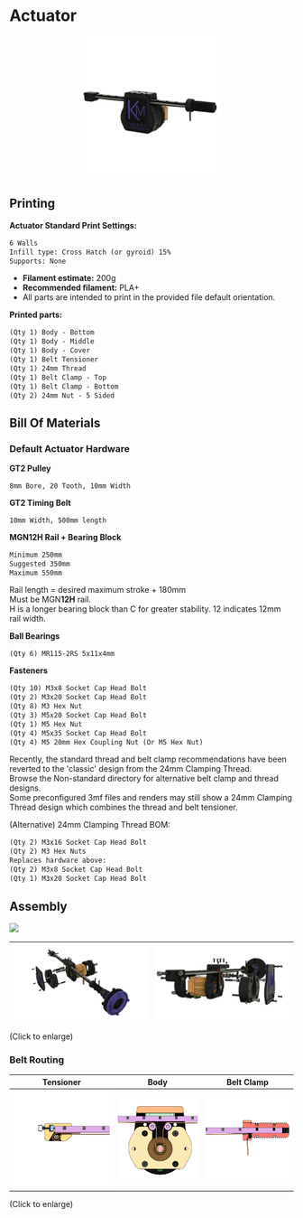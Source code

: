 # Actuator
<p align="center" >
    <img src="_images/Overview%20-%20Actuator%20Default.png" width="50%">
</p>

## Printing
**Actuator Standard Print Settings:**  

    6 Walls
    Infill type: Cross Hatch (or gyroid) 15%
    Supports: None
 - **Filament estimate:** 200g
 - **Recommended filament:** PLA+
 - All parts are intended to print in the provided file default orientation.  
 

<!-- Reverted standard recommended to classic 24mm Thread
   - **Printing threaded components in other orientations will cause structural weakness**
   -->

**Printed parts:**

    (Qty 1) Body - Bottom
    (Qty 1) Body - Middle
    (Qty 1) Body - Cover
    (Qty 1) Belt Tensioner
    (Qty 1) 24mm Thread
    (Qty 1) Belt Clamp - Top
    (Qty 1) Belt Clamp - Bottom
    (Qty 2) 24mm Nut - 5 Sided

<!-- Reverted standard recommended to classic 24mm Thread
    (Qty 1) 24mm Clamping Thread - End Effector
    (Qty 1) 24mm Clamping Thread - Belt Clamp
-->

<!-- ### [Additional Documentation](3030%20Extrusion%20Base/README.md)  -->

## Bill Of Materials

### Default Actuator Hardware
**GT2 Pulley** 

    8mm Bore, 20 Tooth, 10mm Width
**GT2 Timing Belt** 

    10mm Width, 500mm length
**MGN12H Rail + Bearing Block**

    Minimum 250mm
    Suggested 350mm
    Maximum 550mm

Rail length = desired maximum stroke + 180mm  
Must be MGN**12H** rail.  
H is a longer bearing block than C for greater stability. 12 indicates 12mm rail width.

**Ball Bearings**

    (Qty 6) MR115-2RS 5x11x4mm 

**Fasteners**  

    (Qty 10) M3x8 Socket Cap Head Bolt 
    (Qty 2) M3x20 Socket Cap Head Bolt 
    (Qty 8) M3 Hex Nut
    (Qty 3) M5x20 Socket Cap Head Bolt
    (Qty 1) M5 Hex Nut
    (Qty 4) M5x35 Socket Cap Head Bolt 
    (Qty 4) M5 20mm Hex Coupling Nut (Or M5 Hex Nut)


 Recently, the standard thread and belt clamp recommendations have been reverted to the 'classic' design from the 24mm Clamping Thread.  
 Browse the Non-standard directory for alternative belt clamp and thread designs.  
 Some preconfigured 3mf files and renders may still show a 24mm Clamping Thread design which combines the thread and belt tensioner. 
 
(Alternative) 24mm Clamping Thread BOM:  
    
    (Qty 2) M3x16 Socket Cap Head Bolt
    (Qty 2) M3 Hex Nuts
    Replaces hardware above:
    (Qty 2) M3x8 Socket Cap Head Bolt
    (Qty 1) M3x20 Socket Cap Head Bolt

## Assembly
![](_images/Exploded%20ALT%20-%20Actuator%20Default.gif)

|![](_images/Exploded%20-%20Actuator%20Default.png) | ![](_images/Exploded%20ALT%20-%20Actuator%20Default.png) |
| ---- | ---- |

(Click to enlarge)

### Belt Routing

| Tensioner | Body | Belt Clamp |
| ----- | ----- | ---- |
| ![](_images/Cut%20View%20-%20Belt%20Routing%20Rear.png) | ![](_images/Cut%20View%20-%20Belt%20Routing%20Middle.png) | ![](https://github.com/KinkyMakers/OSSM-hardware/blob/master/Printed%20Parts/Actuator/_images/Cut%20View%20-%20Belt%20Routing%20Front.png) |

(Click to enlarge)
